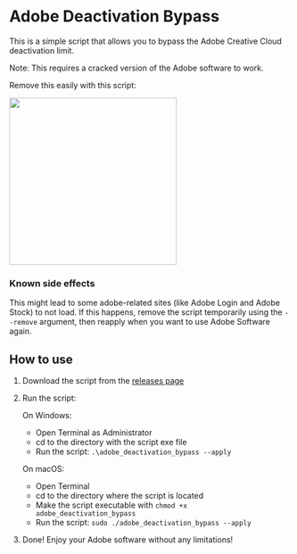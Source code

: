 # Adobe Deactivation Bypass

This is a simple script that allows you to bypass the Adobe Creative Cloud deactivation limit.

Note: This requires a cracked version of the Adobe software to work.

Remove this easily with this script:

<img src="https://github.com/YarosMallorca/adobe_deactivation_bypass/assets/54041533/571a2a7e-fb68-4708-817c-8d0546416d3f" height="300px" />

### Known side effects

This might lead to some adobe-related sites (like Adobe Login and Adobe Stock) to not load. If this happens, remove the script temporarily using the `--remove` argument, then reapply when you want to use Adobe Software again.

## How to use

1. Download the script from the [releases page](https://github.com/YarosMallorca/adobe_deactivation_bypass/releases/latest)

2. Run the script:

   On Windows:

   - Open Terminal as Administrator
   - cd to the directory with the script exe file
   - Run the script: `.\adobe_deactivation_bypass --apply`

   On macOS:

   - Open Terminal
   - cd to the directory where the script is located
   - Make the script executable with `chmod +x adobe_deactivation_bypass`
   - Run the script: `sudo ./adobe_deactivation_bypass --apply`

3. Done! Enjoy your Adobe software without any limitations!
